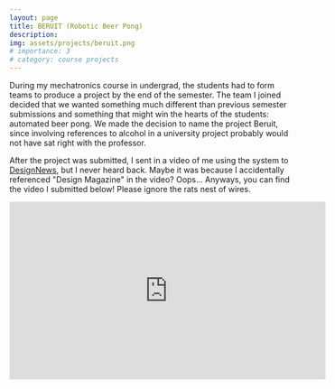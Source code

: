```yaml
---
layout: page
title: BERUIT (Robotic Beer Pong)
description:
img: assets/projects/beruit.png
# importance: 3
# category: course projects
---
```


During my mechatronics course in undergrad, the students had to form teams to produce a project by the end of the semester. The team I joined decided that we wanted something much different than previous semester submissions and something that might win the hearts of the students: automated beer pong. We made the decision to name the project Beruit, since involving references to alcohol in a university project probably would not have sat right with the professor. 

After the project was submitted, I sent in a video of me using the system to [DesignNews](https://www.designnews.com/mechatronics/in-search-of-mechatronics-skills), but I never heard back. Maybe it was because I accidentally referenced "Design Magazine" in the video? Oops... Anyways, you can find the video I submitted below! Please ignore the rats nest of wires.

<div style="text-align: center;">
    <iframe width="560" height="315" src="https://www.youtube.com/embed/NOsXLit9jE8?si=FwF8K0lJktdiXOp0" title="YouTube video player" frameborder="0" allow="accelerometer; autoplay; clipboard-write; encrypted-media; gyroscope; picture-in-picture; web-share" allowfullscreen></iframe>
</div>
